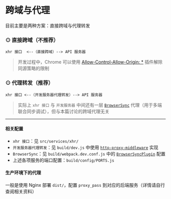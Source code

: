 # 跨域与代理

目前主要是两种方案：直接跨域与代理转发

### ⊙ 直接跨域（不推荐）
```
xhr 接口  <--（直接跨域）--> API 服务器
```

> 开发过程中，Chrome 可以使用 [Allow-Control-Allow-Origin: *](https://chrome.google.com/webstore/detail/allow-control-allow-origi/nlfbmbojpeacfghkpbjhddihlkkiljbi) 插件解除同源策略的限制

### ⊙ 代理转发（推荐）
```
xhr 接口 <--（开发服务器代理转发）--> API 服务器
```

> 实际上 `xhr 接口` 与 `开发服务器` 中间还有一层 [`BrowserSync`](https://browsersync.io/) 代理（用于多端联合同步调试），但与本篇讨论的跨域代理无关

***

#### 相关配置
* `xhr 接口`：见 `src/services/xhr/`  
* `开发服务器代理转发`：见 `build/dev.js` 中使用 [`http-proxy-middleware`](https://github.com/chimurai/http-proxy-middleware) 实现
* `BrowserSync`：见 `build/webpack.dev.conf.js` 中的 [`BrowserSyncPlugin`](https://github.com/Va1/browser-sync-webpack-plugin) 配置
* 上述各项服务的端口配置：`build/config/PORTS.js`

#### 生产环境下的代理
一般是使用 Nginx 部署 `dist/`，配置 `proxy_pass` 到对应的后端服务（详情请自行查阅相关资料）